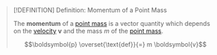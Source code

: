 >[!DEFINITION] Definition: Momentum of a Point Mass
>
>The **momentum** of a [point mass](../../Point%20Mass.md) is a vector quantity which depends on the [velocity](../../Kinematics/Velocity.md) $\boldsymbol{v}$ and the mass $m$ of the [point mass](../../Point%20Mass.md).
>
>$$\boldsymbol{p} \overset{\text{def}}{=} m \boldsymbol{v}$$
>